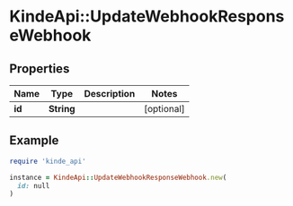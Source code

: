 # KindeApi::UpdateWebhookResponseWebhook

## Properties

| Name | Type | Description | Notes |
| ---- | ---- | ----------- | ----- |
| **id** | **String** |  | [optional] |

## Example

```ruby
require 'kinde_api'

instance = KindeApi::UpdateWebhookResponseWebhook.new(
  id: null
)
```

